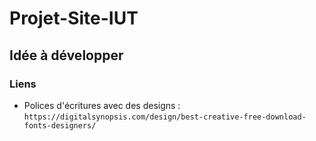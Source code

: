 # Projet-Site-IUT

## Idée à développer

### Liens
 - Polices d'écritures avec des designs : `https://digitalsynopsis.com/design/best-creative-free-download-fonts-designers/`
